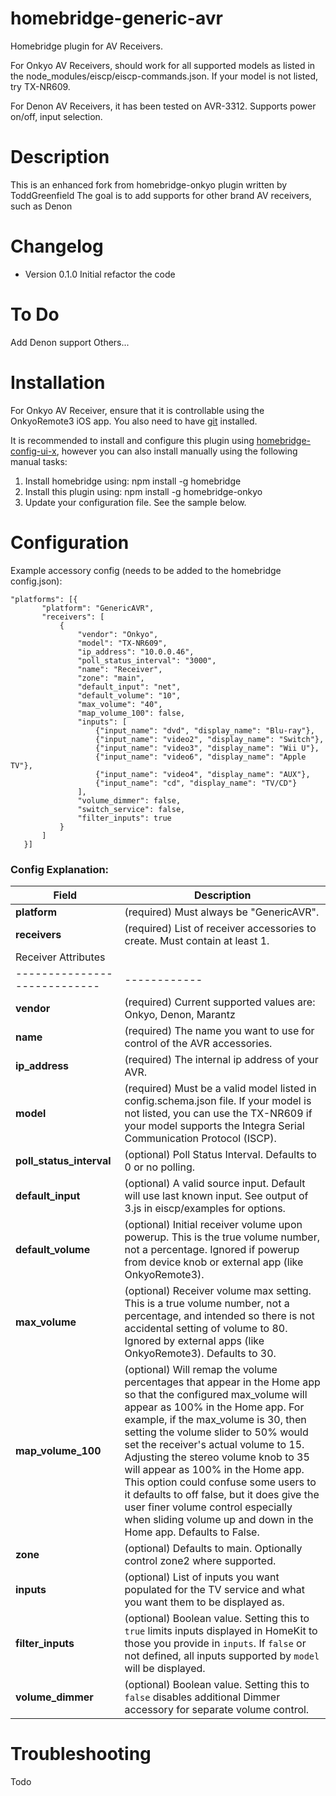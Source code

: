 # homebridge-generic-avr

Homebridge plugin for AV Receivers.

For Onkyo AV Receivers, should work for all supported models as listed in the node_modules/eiscp/eiscp-commands.json. If your model is not listed, try TX-NR609.

For Denon AV Receivers, it has been tested on AVR-3312. Supports power on/off, input selection.

# Description

This is an enhanced fork from homebridge-onkyo plugin written by ToddGreenfield
The goal is to add supports for other brand AV receivers, such as Denon

# Changelog

* Version 0.1.0 Initial refactor the code

# To Do

Add Denon support
Others...

# Installation

For Onkyo AV Receiver, ensure that it is controllable using the OnkyoRemote3 iOS app.
You also need to have [git](https://github.com/git/git) installed.

It is recommended to install and configure this plugin using [homebridge-config-ui-x](https://github.com/oznu/homebridge-config-ui-x#readme), however you can also install manually using the following manual tasks:

1. Install homebridge using: npm install -g homebridge
2. Install this plugin using: npm install -g homebridge-onkyo
3. Update your configuration file. See the sample below.

# Configuration

Example accessory config (needs to be added to the homebridge config.json):
 ```
"platforms": [{
        "platform": "GenericAVR",
        "receivers": [
            {
                "vendor": "Onkyo",
                "model": "TX-NR609",
                "ip_address": "10.0.0.46",
                "poll_status_interval": "3000",
                "name": "Receiver",
                "zone": "main",
                "default_input": "net",
                "default_volume": "10",
                "max_volume": "40",
                "map_volume_100": false,
                "inputs": [
                    {"input_name": "dvd", "display_name": "Blu-ray"},
                    {"input_name": "video2", "display_name": "Switch"},
                    {"input_name": "video3", "display_name": "Wii U"},
                    {"input_name": "video6", "display_name": "Apple TV"},
                    {"input_name": "video4", "display_name": "AUX"},
                    {"input_name": "cd", "display_name": "TV/CD"}
                ],
                "volume_dimmer": false,
                "switch_service": false,
                "filter_inputs": true
            }
        ]
    }]
 ```
### Config Explanation:

Field           			| Description
----------------------------|------------
**platform**   			| (required) Must always be "GenericAVR".
**receivers**               | (required) List of receiver accessories to create. Must contain at least 1.
Receiver Attributes         |
----------------------------|------------
**vendor**                 | (required) Current supported values are: Onkyo, Denon, Marantz
**name**					| (required) The name you want to use for control of the AVR accessories.
**ip_address**  			| (required) The internal ip address of your AVR.
**model**					| (required) Must be a valid model listed in config.schema.json file. If your model is not listed, you can use the TX-NR609 if your model supports the Integra Serial Communication Protocol (ISCP).
**poll_status_interval**  	| (optional) Poll Status Interval. Defaults to 0 or no polling.
**default_input**  			| (optional) A valid source input. Default will use last known input. See output of 3.js in eiscp/examples for options.
**default_volume**  		| (optional) Initial receiver volume upon powerup. This is the true volume number, not a percentage. Ignored if powerup from device knob or external app (like OnkyoRemote3).
**max_volume**  			| (optional) Receiver volume max setting. This is a true volume number, not a percentage, and intended so there is not accidental setting of volume to 80. Ignored by external apps (like OnkyoRemote3). Defaults to 30.
**map_volume_100**  		| (optional) Will remap the volume percentages that appear in the Home app so that the configured max_volume will appear as 100% in the Home app. For example, if the max_volume is 30, then setting the volume slider to 50% would set the receiver's actual volume to 15. Adjusting the stereo volume knob to 35 will appear as 100% in the Home app. This option could confuse some users to it defaults to off false, but it does give the user finer volume control especially when sliding volume up and down in the Home app. Defaults to False.
**zone**              		| (optional) Defaults to main. Optionally control zone2 where supported.
**inputs**					| (optional) List of inputs you want populated for the TV service and what you want them to be displayed as.
**filter_inputs**                   | (optional) Boolean value. Setting this to `true` limits inputs displayed in HomeKit to those you provide in `inputs`. If `false` or not defined, all inputs supported by `model` will be displayed.
**volume_dimmer**					| (optional) Boolean value. Setting this to `false` disables additional Dimmer accessory for separate volume control.


# Troubleshooting

Todo

